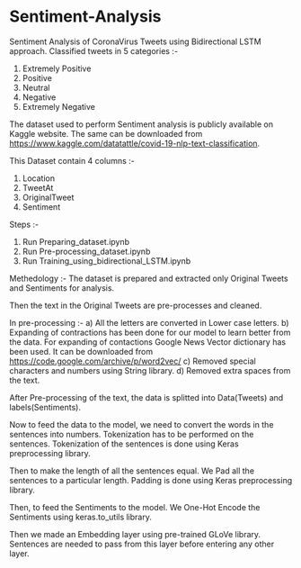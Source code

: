# Sentiment-Analysis
Sentiment Analysis of CoronaVirus Tweets using Bidirectional LSTM approach.
Classified tweets in 5 categories :-
1. Extremely Positive
2. Positive
3. Neutral
4. Negative
5. Extremely Negative

The dataset used to perform Sentiment analysis is publicly available on Kaggle website.
The same can be downloaded from https://www.kaggle.com/datatattle/covid-19-nlp-text-classification.

This Dataset contain 4 columns :-
1. Location
2. TweetAt
3. OriginalTweet
4. Sentiment

Steps :-
1. Run Preparing_dataset.ipynb
2. Run Pre-processing_dataset.ipynb
3. Run Training_using_bidirectional_LSTM.ipynb

Methedology :-
The dataset is prepared and extracted only Original Tweets and Sentiments for analysis.

Then the text in the Original Tweets are pre-processes and cleaned.

In pre-processing :-
a) All the letters are converted in Lower case letters.
b) Expanding of contractions has been done for our model to learn better from the data.
For expanding of contactions Google News Vector dictionary has been used.
It can be downloaded from https://code.google.com/archive/p/word2vec/
c) Removed special characters and numbers using String library.
d) Removed extra spaces from the text.

After Pre-processing of the text, the data is splitted into Data(Tweets) and labels(Sentiments).

Now to feed the data to the model, we need to convert the words in the sentences into numbers.
Tokenization has to be performed on the sentences.
Tokenization of the sentences is done using Keras preprocessing library.

Then to make the length of all the sentences equal. We Pad all the sentences to a particular length.
Padding is done using Keras preprocessing library.

Then, to feed the Sentiments to the model. We One-Hot Encode the Sentiments using keras.to_utils library.

Then we made an Embedding layer using pre-trained GLoVe library.
Sentences are needed to pass from this layer before entering any other layer.

